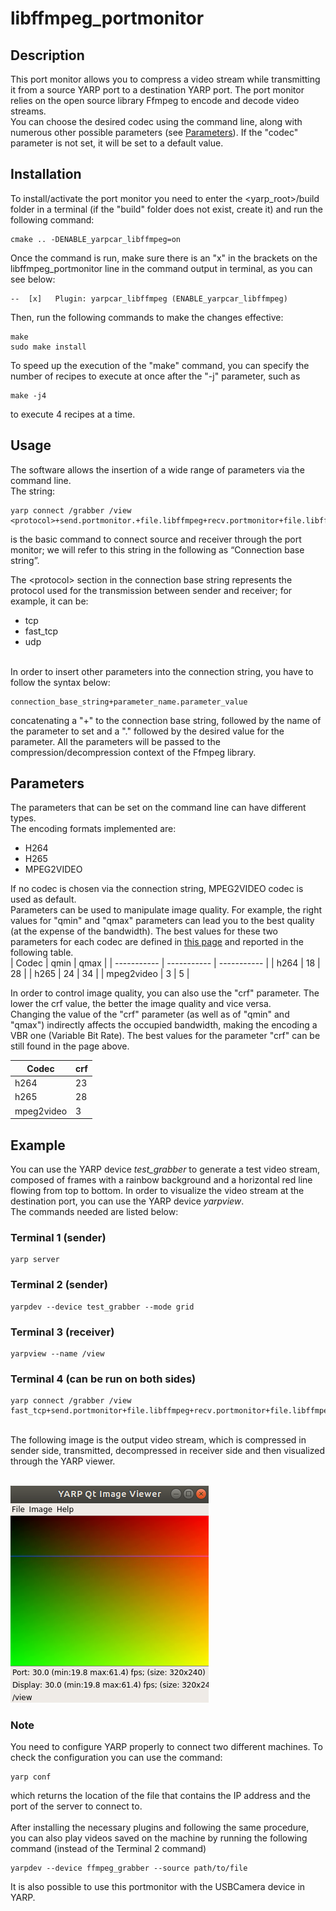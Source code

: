 
# libffmpeg_portmonitor
## Description

This port monitor allows you to compress a video stream while transmitting it from a source YARP port to a destination YARP port. The port monitor relies on the open source library Ffmpeg to encode and decode video streams.
<br>
You can choose the desired codec using the command line, along with numerous other possible parameters (see [Parameters](#Parameters)).
If the "codec" parameter is not set, it will be set to a default value.

## Installation

To install/activate the port monitor you need to enter the <yarp_root>/build folder in a terminal (if the "build" folder does not exist, create it) and run the following command:
```
cmake .. -DENABLE_yarpcar_libffmpeg=on
```
Once the command is run, make sure there is an "x" in the brackets on the libffmpeg_portmonitor line in the command output in terminal, as you can see below:
```
--  [x]   Plugin: yarpcar_libffmpeg (ENABLE_yarpcar_libffmpeg)
```
Then, run the following commands to make the changes effective:
```
make
sudo make install
```
To speed up the execution of the "make" command, you can specify the number of recipes to execute at once after the "-j" parameter, such as
```
make -j4
```
to execute 4 recipes at a time.

## Usage

The software allows the insertion of a wide range of parameters via the command line.<br>
The string:
```
yarp connect /grabber /view <protocol>+send.portmonitor.+file.libffmpeg+recv.portmonitor+file.libffmpeg+type.dll
```
is the basic command to connect source and receiver through the port monitor; we will refer to this string in the following as “Connection base string”. <br>

The \<protocol\> section in the connection base string represents the protocol used for the transmission between sender and receiver; for example, it can be:
-   tcp
-   fast_tcp
-   udp

<br>
In order to insert other parameters into the connection string, you have to follow the syntax below:<br>

```
connection_base_string+parameter_name.parameter_value
```
concatenating a "+" to the connection base string, followed by the name of the parameter to set and a "." followed by the desired value for the parameter.
All the parameters will be passed to the compression/decompression context of the Ffmpeg library.

## Parameters

The parameters that can be set on the command line can have different types.<br>
The encoding formats implemented are:
-   H264
-   H265
-   MPEG2VIDEO

If no codec is chosen via the connection string, MPEG2VIDEO codec is used as default. <br>
Parameters can be used to manipulate image quality. For example, the right values for "qmin" and "qmax" parameters can lead you to the best quality (at the expense of the bandwidth).
The best values for these two parameters for each codec are defined in [this page](https://slhck.info/video/2017/02/24/vbr-settings.html) and reported in the following table. <br>
| Codec       | qmin        | qmax        |
| ----------- | ----------- | ----------- |
| h264        | 18          | 28          |
| h265        | 24          | 34          |
| mpeg2video  | 3           | 5           |

In order to control image quality, you can also use the "crf" parameter. The lower the crf value, the better the image quality and vice versa. <br>
Changing the value of the "crf" parameter (as well as of "qmin" and "qmax") indirectly affects the occupied bandwidth, making the encoding a VBR one (Variable Bit Rate).
The best values for the parameter "crf" can be still found in the page above.

| Codec       | crf         |
| ----------- | ----------- |
| h264        | 23          |
| h265        | 28          |
| mpeg2video  | 3           |



## Example

You can use the YARP device *test_grabber* to generate a test video stream, composed of frames with a rainbow background and a horizontal red line flowing from top to bottom. In order to visualize the video stream at the destination port, you can use the YARP device *yarpview*.<br>
The commands needed are listed below: <br>

### Terminal 1 (sender)
```
yarp server
```

### Terminal 2 (sender)
```
yarpdev --device test_grabber --mode grid
```

### Terminal 3 (receiver)
```
yarpview --name /view
```

### Terminal 4 (can be run on both sides)
```
yarp connect /grabber /view fast_tcp+send.portmonitor+file.libffmpeg+recv.portmonitor+file.libffmpeg+type.dll
```
<br>
The following image is the output video stream, which is compressed in sender side, transmitted, decompressed in receiver side and then visualized through the YARP viewer.
<br><br>

![testgrabber](Img/testgrabber.png)
<br>

### Note
You need to configure YARP properly to connect two different machines. To check the configuration you can use the command:
```
yarp conf
```
which returns the location of the file that contains the IP address and the port of the server to connect to.
<br><br>
After installing the necessary plugins and following the same procedure, you can also play videos saved on the machine by running the following command (instead of the Terminal 2 command)
```
yarpdev --device ffmpeg_grabber --source path/to/file
```
It is also possible to use this portmonitor with the USBCamera device in YARP.
